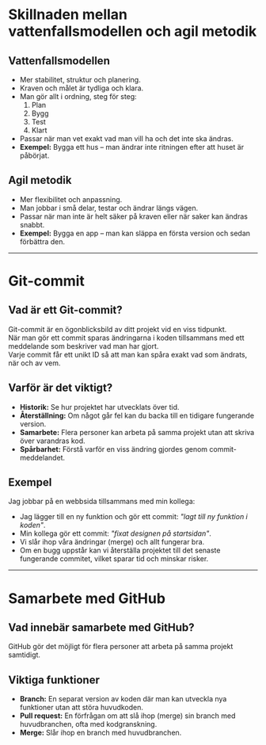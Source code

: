 # Skillnaden mellan vattenfallsmodellen och agil metodik

## Vattenfallsmodellen
- Mer stabilitet, struktur och planering.
- Kraven och målet är tydliga och klara.
- Man gör allt i ordning, steg för steg:
  1. Plan
  2. Bygg
  3. Test
  4. Klart
- Passar när man vet exakt vad man vill ha och det inte ska ändras.
- **Exempel:** Bygga ett hus – man ändrar inte ritningen efter att huset är påbörjat.

## Agil metodik
- Mer flexibilitet och anpassning.
- Man jobbar i små delar, testar och ändrar längs vägen.
- Passar när man inte är helt säker på kraven eller när saker kan ändras snabbt.
- **Exempel:** Bygga en app – man kan släppa en första version och sedan förbättra den.

---

# Git-commit

## Vad är ett Git-commit?
Git-commit är en ögonblicksbild av ditt projekt vid en viss tidpunkt.  
När man gör ett commit sparas ändringarna i koden tillsammans med ett meddelande som beskriver vad man har gjort.  
Varje commit får ett unikt ID så att man kan spåra exakt vad som ändrats, när och av vem.

## Varför är det viktigt?
- **Historik:** Se hur projektet har utvecklats över tid.
- **Återställning:** Om något går fel kan du backa till en tidigare fungerande version.
- **Samarbete:** Flera personer kan arbeta på samma projekt utan att skriva över varandras kod.
- **Spårbarhet:** Förstå varför en viss ändring gjordes genom commit-meddelandet.

## Exempel
Jag jobbar på en webbsida tillsammans med min kollega:  
- Jag lägger till en ny funktion och gör ett commit: *"lagt till ny funktion i koden"*.  
- Min kollega gör ett commit: *"fixat designen på startsidan"*.  
- Vi slår ihop våra ändringar (merge) och allt fungerar bra.  
- Om en bugg uppstår kan vi återställa projektet till det senaste fungerande commitet, vilket sparar tid och minskar risker.

---

# Samarbete med GitHub

## Vad innebär samarbete med GitHub?
GitHub gör det möjligt för flera personer att arbeta på samma projekt samtidigt.

## Viktiga funktioner
- **Branch:** En separat version av koden där man kan utveckla nya funktioner utan att störa huvudkoden.
- **Pull request:** En förfrågan om att slå ihop (merge) sin branch med huvudbranchen, ofta med kodgranskning.
- **Merge:** Slår ihop en branch med huvudbranchen.
